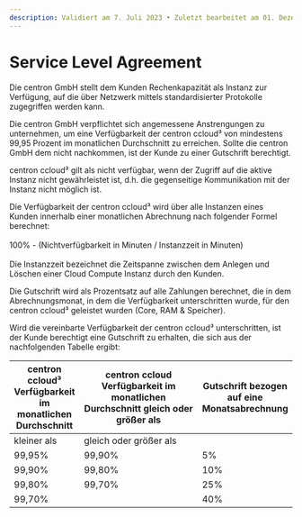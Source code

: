 ```yaml
---
description: Validiert am 7. Juli 2023 • Zuletzt bearbeitet am 01. Dezember 2023
---
```


# Service Level Agreement

Die centron GmbH stellt dem Kunden Rechenkapazität als Instanz zur Verfügung, auf die über Netzwerk mittels standardisierter Protokolle zugegriffen werden kann.

Die centron GmbH verpflichtet sich angemessene Anstrengungen zu unternehmen, um eine Verfügbarkeit der centron ccloud³ von mindestens 99,95 Prozent im monatlichen Durchschnitt zu erreichen. Sollte die centron GmbH dem nicht nachkommen, ist der Kunde zu einer Gutschrift berechtigt.

centron ccloud³ gilt als nicht verfügbar, wenn der Zugriff auf die aktive Instanz nicht gewährleistet ist, d.h. die gegenseitige Kommunikation mit der Instanz nicht möglich ist.

Die Verfügbarkeit der centron ccloud³ wird über alle Instanzen eines Kunden innerhalb einer monatlichen Abrechnung nach folgender Formel berechnet:\
\
100% - (Nichtverfügbarkeit in Minuten / Instanzzeit in Minuten)\
\
Die Instanzzeit bezeichnet die Zeitspanne zwischen dem Anlegen und Löschen einer Cloud Compute Instanz durch den Kunden.

Die Gutschrift wird als Prozentsatz auf alle Zahlungen berechnet, die in dem Abrechnungsmonat, in dem die Verfügbarkeit unterschritten wurde, für den centron ccloud³ geleistet wurden (Core, RAM & Speicher).

Wird die vereinbarte Verfügbarkeit der centron ccloud³ unterschritten, ist der Kunde berechtigt eine Gutschrift zu erhalten, die sich aus der nachfolgenden Tabelle ergibt:

<table><thead><tr><th>centron ccloud³ Verfügbarkeit im monatlichen Durchschnitt</th><th width="216.33333333333331">centron ccloud Verfügbarkeit im monatlichen Durchschnitt gleich oder größer als</th><th>Gutschrift bezogen auf eine Monatsabrechnung</th></tr></thead><tbody><tr><td>kleiner als</td><td>gleich oder größer als</td><td> </td></tr><tr><td>99,95%</td><td>99,90%</td><td>5%</td></tr><tr><td>99,90%</td><td>99,80%</td><td>10%</td></tr><tr><td>99,80%</td><td>99,70%</td><td>25%</td></tr><tr><td>99,70%</td><td></td><td>40%</td></tr></tbody></table>
